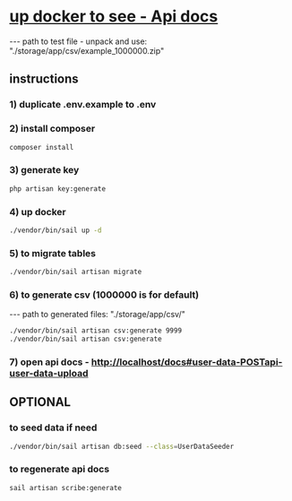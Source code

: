 # [up docker to see - Api docs](http://localhost/docs#user-data-POSTapi-user-data-upload)

--- path to test file - unpack and use: "./storage/app/csv/example_1000000.zip"

## instructions

### 1) duplicate .env.example to .env

### 2) install composer

```bash
composer install
```

### 3) generate key

```bash
php artisan key:generate
```

### 4) up docker

```bash
./vendor/bin/sail up -d
```

### 5) to migrate tables

```bash
./vendor/bin/sail artisan migrate
```

### 6) to generate csv (1000000 is for default)

--- path to generated files: "./storage/app/csv/"

```bash
./vendor/bin/sail artisan csv:generate 9999
./vendor/bin/sail artisan csv:generate
```

### 7) open api docs - <http://localhost/docs#user-data-POSTapi-user-data-upload>

## OPTIONAL

### to seed data if need

```bash
./vendor/bin/sail artisan db:seed --class=UserDataSeeder
```

### to regenerate api docs

```bash
sail artisan scribe:generate
```
